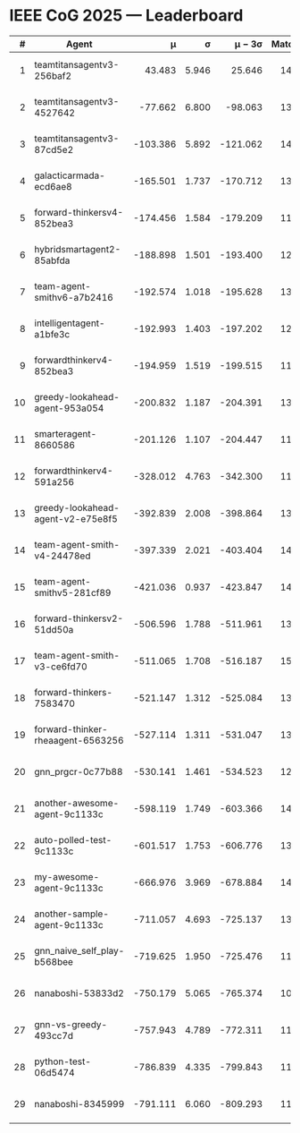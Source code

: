# IEEE CoG 2025 — Leaderboard

| # | Agent | μ | σ | μ − 3σ | Matches | Updated |
|---:|---|---:|---:|---:|---:|---|
| 1 | teamtitansagentv3-256baf2 | 43.483 | 5.946 | 25.646 | 14358 | 2025-08-22 05:28 |
| 2 | teamtitansagentv3-4527642 | -77.662 | 6.800 | -98.063 | 13632 | 2025-08-22 05:28 |
| 3 | teamtitansagentv3-87cd5e2 | -103.386 | 5.892 | -121.062 | 14746 | 2025-08-22 05:28 |
| 4 | galacticarmada-ecd6ae8 | -165.501 | 1.737 | -170.712 | 13260 | 2025-08-22 05:28 |
| 5 | forward-thinkersv4-852bea3 | -174.456 | 1.584 | -179.209 | 11180 | 2025-08-22 05:28 |
| 6 | hybridsmartagent2-85abfda | -188.898 | 1.501 | -193.400 | 12428 | 2025-08-22 05:28 |
| 7 | team-agent-smithv6-a7b2416 | -192.574 | 1.018 | -195.628 | 13700 | 2025-08-22 05:28 |
| 8 | intelligentagent-a1bfe3c | -192.993 | 1.403 | -197.202 | 12029 | 2025-08-22 05:28 |
| 9 | forwardthinkerv4-852bea3 | -194.959 | 1.519 | -199.515 | 11293 | 2025-08-22 05:28 |
| 10 | greedy-lookahead-agent-953a054 | -200.832 | 1.187 | -204.391 | 13494 | 2025-08-22 05:28 |
| 11 | smarteragent-8660586 | -201.126 | 1.107 | -204.447 | 11945 | 2025-08-22 05:28 |
| 12 | forwardthinkerv4-591a256 | -328.012 | 4.763 | -342.300 | 11635 | 2025-08-22 05:28 |
| 13 | greedy-lookahead-agent-v2-e75e8f5 | -392.839 | 2.008 | -398.864 | 13914 | 2025-08-22 05:28 |
| 14 | team-agent-smith-v4-24478ed | -397.339 | 2.021 | -403.404 | 14482 | 2025-08-22 05:28 |
| 15 | team-agent-smithv5-281cf89 | -421.036 | 0.937 | -423.847 | 14000 | 2025-08-22 05:28 |
| 16 | forward-thinkersv2-51dd50a | -506.596 | 1.788 | -511.961 | 13788 | 2025-08-22 05:28 |
| 17 | team-agent-smith-v3-ce6fd70 | -511.065 | 1.708 | -516.187 | 15182 | 2025-08-22 05:28 |
| 18 | forward-thinkers-7583470 | -521.147 | 1.312 | -525.084 | 13060 | 2025-08-22 05:28 |
| 19 | forward-thinker-rheaagent-6563256 | -527.114 | 1.311 | -531.047 | 13588 | 2025-08-22 05:28 |
| 20 | gnn_prgcr-0c77b88 | -530.141 | 1.461 | -534.523 | 12570 | 2025-08-22 05:28 |
| 21 | another-awesome-agent-9c1133c | -598.119 | 1.749 | -603.366 | 14820 | 2025-08-22 05:28 |
| 22 | auto-polled-test-9c1133c | -601.517 | 1.753 | -606.776 | 13900 | 2025-08-22 05:28 |
| 23 | my-awesome-agent-9c1133c | -666.976 | 3.969 | -678.884 | 14240 | 2025-08-22 05:28 |
| 24 | another-sample-agent-9c1133c | -711.057 | 4.693 | -725.137 | 13980 | 2025-08-22 05:28 |
| 25 | gnn_naive_self_play-b568bee | -719.625 | 1.950 | -725.476 | 11100 | 2025-08-22 05:28 |
| 26 | nanaboshi-53833d2 | -750.179 | 5.065 | -765.374 | 10780 | 2025-08-22 05:28 |
| 27 | gnn-vs-greedy-493cc7d | -757.943 | 4.789 | -772.311 | 11460 | 2025-08-22 05:28 |
| 28 | python-test-06d5474 | -786.839 | 4.335 | -799.843 | 11520 | 2025-08-22 05:28 |
| 29 | nanaboshi-8345999 | -791.111 | 6.060 | -809.293 | 11690 | 2025-08-22 05:28 |
